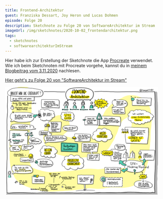 ```yaml
---
title: Frontend-Architektur
guest: Franziska Dessart, Joy Heron und Lucas Dohmen
episode: Folge 20
description: Sketchnote zu Folge 20 von SoftwareArchitektur im Stream
imageUrl: /img/sketchnotes/2020-10-02_frontendarchitektur.png
tags:
  - sketchnotes
  - softwarearchitekturImStream
---
```


Hier habe ich zur Erstellung der Sketchnote die App [Procreate](https://procreate.art/) verwendet.
Wie ich beim Sketchnoten mit Procreate vorgehe, kannst du in [meinem Blogbeitrag vom 3.11.2020](/blog/2020-11-03_sketchnotes_mit_procreate/) nachlesen.

[Hier geht's zu Folge 20 von "SoftwareArchitektur im Stream"](https://software-architektur.tv/folge20.html)

![Sketchnote zu Folge 20](/img/sketchnotes/2020-10-02_frontendarchitektur.png)

